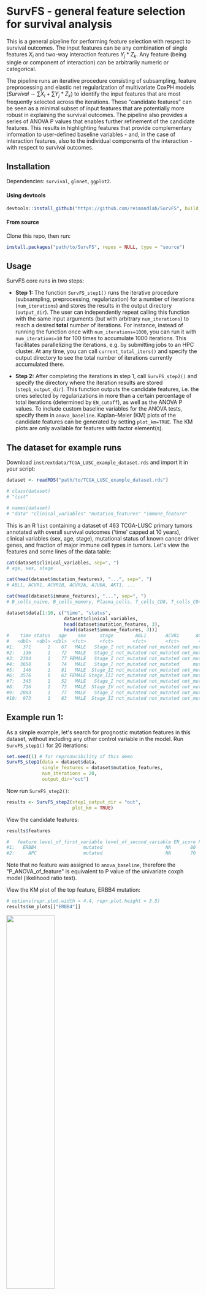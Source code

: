 # SurvFS - general feature selection for survival analysis

This is a general pipeline for performing feature selection with respect to survival outcomes. The input features can be any combination of single features $X_{i}$ and two-way interaction features $Y_{j}*Z_{k}$. Any feature (being single or component of interaction) can be arbitrarily numeric or categorical. 

The pipeline runs an iterative procedure consisting of subsampling, feature preprocessing and elastic net regularization of multivariate CoxPH models ($Survival \sim \sum X_{i} + \sum Y_{j}*Z_{k}$) to identify the input features that are most frequently selected across the iterations. These "candidate features" can be seen as a minimal subset of input features that are potentially more robust in explaining the survival outcomes. The pipeline also provides a series of ANOVA P values that enables further refinement of the candidate features. This results in highlighting features that provide complementary information to user-defined baseline variables - and, in the case of interaction features, also to the individual components of the interaction - with respect to survival outcomes.


## Installation
Dependencies: `survival`, `glmnet`, `ggplot2`.

#### Using devtools
```R
devtools::install_github("https://github.com/reimandlab/SurvFS", build_vignettes = TRUE)
```
#### From source
Clone this repo, then run:
```R
install.packages("path/to/SurvFS", repos = NULL, type = "source")
```


## Usage
SurvFS core runs in two steps: 

* **Step 1:** The function `SurvFS_step1()` runs the iterative procedure (subsampling, preprocessing, regularization) for a number of iterations (`num_iterations`) and stores the results in the output directory (`output_dir`). The user can independently repeat calling this function with the same input arguments (but with arbitrary `num_iterations`) to reach a desired **total** number of iterations. For instance, instead of running the function once with `num_iterations=1000`, you can run it with `num_iterations=10` for 100 times to accumulate 1000 iterations. This facilitates parallelizing the iterations, e.g. by submitting jobs to an HPC cluster. At any time, you can call `current_total_iters()` and specify the output directory to see the total number of iterations currently accumulated there.

* **Step 2:**  After completing the iterations in step 1, call `SurvFS_step2()` and specify the directory where the iteration results are stored (`step1_output_dir`). This function outputs the candidate features, i.e. the ones selected by regularizations in more than a certain percentage of total iterations (determined by `EN_cutoff`), as well as the ANOVA P values. To include custom baseline variables for the ANOVA tests, specify them in `anova_baseline`. Kaplan–Meier (KM) plots of the candidate features can be generated by setting `plot_km=TRUE`. The KM plots are only available for features with factor element(s).

## The dataset for example runs
Download `inst/extdata/TCGA_LUSC_example_dataset.rds` and import it in your script:
```R
dataset <- readRDS("path/to/TCGA_LUSC_example_dataset.rds")

# class(dataset)
# "list"

# names(dataset)
# "data" "clinical_variables" "mutation_features" "immune_feature"
```
This is an R `list` containing a dataset of 463 TCGA-LUSC primary tumors annotated with overall survival outcomes ('time' capped at 10 years), clinical variables (sex, age, stage), mutational status of known cancer driver genes, and fraction of major immune cell types in tumors. Let's view the features and some lines of the data table:
```R
cat(dataset$clinical_variables, sep=", ")
# age, sex, stage

cat(head(dataset$mutation_features), "...", sep=", ")
# ABL1, ACVR1, ACVR1B, ACVR2A, AJUBA, AKT1, ...

cat(head(dataset$immune_features), "...", sep=", ")
# B_cells_naive, B_cells_memory, Plasma_cells, T_cells_CD8, T_cells_CD4_naive, T_cells_CD4_memory_resting, ...

dataset$data[1:10, c("time", "status", 
                     dataset$clinical_variables, 
                     head(dataset$mutation_features, 3), 
                     head(dataset$immune_features, 3))]
#    time status   age    sex     stage        ABL1       ACVR1      ACVR1B B_cells_naive B_cells_memory Plasma_cells
#   <dbl>  <dbl> <dbl>  <fct>     <fct>       <fct>       <fct>       <fct>         <dbl>          <dbl>        <dbl>
#1:   371      1    67   MALE   Stage_I not_mutated not_mutated not_mutated   0.080421249     0.00000000   0.26404279
#2:   136      1    72   MALE   Stage_I not_mutated not_mutated not_mutated   0.044900022     0.01379474   0.10389209
#3:  2304      1    77 FEMALE   Stage_I not_mutated not_mutated not_mutated   0.061837118     0.00000000   0.01028084
#4:  3650      0    74   MALE   Stage_I not_mutated not_mutated     mutated   0.071255668     0.00000000   0.04098218
#5:   146      1    81   MALE  Stage_II not_mutated not_mutated not_mutated   0.072445522     0.00000000   0.07996814
#6:  3576      0    63 FEMALE Stage_III not_mutated not_mutated not_mutated   0.035232228     0.00000000   0.04845400
#7:   345      1    52   MALE   Stage_I not_mutated not_mutated not_mutated   0.002546043     0.01249645   0.03672128
#8:   716      1    73   MALE  Stage_IV not_mutated not_mutated not_mutated   0.153676877     0.00000000   0.03513933
#9:  2803      1    77   MALE   Stage_I not_mutated not_mutated not_mutated   0.076106437     0.00000000   0.03096591
#10:  973      1    83   MALE  Stage_II not_mutated not_mutated not_mutated   0.003390769     0.02346645   0.01971920
```

## Example run 1:
As a simple example, let's search for prognostic mutation features in this dataset, without including any other control variable in the model. Run `SurvFS_step1()` for 20 iterations:
```R
set.seed(1) # for reproducibility of this demo
SurvFS_step1(data = dataset$data,
             single_features = dataset$mutation_features,
             num_iterations = 20, 
             output_dir="out")
```
Now run `SurvFS_step2()`:
```R
results <- SurvFS_step2(step1_output_dir = "out",
                        plot_km = TRUE)
```
View the candidate features:
```R
results$features

#   feature level_of_first_variable level_of_second_variable EN_score P_ANOVA_of_feature P_ANOVA_of_feature_controlled_for_first_variable P_ANOVA_of_feature_controlled_for_second_variable P_ANOVA_of_feature_controlled_for_both_variables P_ANOVA_of_first_variable P_ANOVA_of_second_variable
#1:   ERBB4                 mutated                       NA       80         0.01654919                                               NA                                                NA                                               NA                        NA                         NA
#2:     APC                 mutated                       NA       70         0.03917444                                               NA                                                NA                                               NA                        NA                         NA
```
Note that no feature was assigned to `anova_baseline`, therefore the "P_ANOVA_of_feature" is equivalent to P value of the univariate coxph model (likelihood ratio test).


View the KM plot of the top feature, ERBB4 mutation:
```R
# options(repr.plot.width = 4.4, repr.plot.height = 3.5)
results$km_plots[["ERBB4"]]
```
<img src="inst/extdata/km1.jpg" width="50%">

## Example run 2:
In this example, we show more complex aspects of the pipeline. Use the same dataset as above. Here, we are interested in finding prognostic interactions between mutation features and immune features, while controlling for the effect of baseline clinical variables. This problem is formulated in our IGX manuscript based on the following design choices:
* Assign clinical variables to `single_features`.
* Assign all two-way combinations of mutation and immune features to `interaction_features`.
* Work with median-dichotomized (higher or lower than median) values of immune features (rather than their numeric values). Therefore, assign immune features to `features_to_discretize`. Use default `discretization_method="median"`.
* As both of the high/low states are plausible for the immune features, let the pipeline determine the optimum levels for each immune feature in the potential interactions with mutation features. Therefore, assign the immune features to `features_with_flexible_direction`.
* Mutation features are factors with "not_mutated" as first level which is by default fixed to their reference level.
* Avoid prefiltering of the clinical variables inside the iterations to make sure that their effects are controlled for in all regularized CoxPH models. Therefore, assign clinical features to both `features_to_skip_sparsity_prefiltering` and `features_to_skip_survival_prefiltering`.
  
Run `SurvFS_step1()` with the above parameters for 3 iterations, and repeat the call for 5 times, yielding in a total of 15 iterations all stored in a specified `output_dir`. Note that usually more than 1000 iterations is needed for stable results (i.e. reproducible `EN_score` obtained in step 2), depending on the complexity of the input data.
```R
set.seed(1) # for reproducibility of this demo
for(i in 1:5){
    SurvFS_step1(data = dataset$data,
		 single_features = dataset$clinical_variables,
		 interaction_features = list(dataset$mutation_features,
                                             dataset$immune_features),
		 features_to_discretize = dataset$immune_features,
		 features_with_flexible_direction = dataset$immune_features,
		 features_to_skip_sparsity_prefiltering = dataset$clinical_variables,
		 features_to_skip_survival_prefiltering = dataset$clinical_variables,
		 num_iterations = 3, 
		 output_dir="out", 
		 verbose = TRUE)
}

# ----------------------------------------------------
# call SurvFS_step1:
# preprocessing ... 14.18098 secs 
# iteration 1/3 : 27 features selected by Elastic net. 2.674277 secs 
# iteration 2/3 : No feature selected by Elastic net. 2.800196 secs 
# iteration 3/3 : 12 features selected by Elastic net. 3.109186 secs 
# save the results in: path/to/out
# elapsed time: 22.78648 secs 
# ----------------------------------------------------
# call SurvFS_step1:
# preprocessing ... 18.95363 secs 
# iteration 1/3 : 24 features selected by Elastic net. 2.926076 secs 
# iteration 2/3 : No feature selected by Elastic net. 2.509057 secs 
# iteration 3/3 : 13 features selected by Elastic net. 2.941139 secs 
# save the results in: path/to/out
# elapsed time: 27.35026 secs 
# ----------------------------------------------------
# call SurvFS_step1:
# preprocessing ... 18.68423 secs 
# iteration 1/3 : 34 features selected by Elastic net. 2.991087 secs 
# iteration 2/3 : 28 features selected by Elastic net. 2.560865 secs 
# iteration 3/3 : 6 features selected by Elastic net. 2.729803 secs 
# save the results in: path/to/out
# elapsed time: 26.98579 secs 
# ----------------------------------------------------
# call SurvFS_step1:
# preprocessing ... 19.10262 secs 
# iteration 1/3 : 33 features selected by Elastic net. 2.649518 secs 
# iteration 2/3 : 28 features selected by Elastic net. 2.678333 secs 
# iteration 3/3 : 28 features selected by Elastic net. 3.125965 secs 
# save the results in: path/to/out
# elapsed time: 27.57621 secs 
# ----------------------------------------------------
# call SurvFS_step1:
# preprocessing ... 21.04174 secs 
# iteration 1/3 : 35 features selected by Elastic net. 3.067441 secs 
# iteration 2/3 : 27 features selected by Elastic net. 2.744998 secs 
# iteration 3/3 : 24 features selected by Elastic net. 2.726398 secs 
# save the results in: path/to/out
# elapsed time: 29.6028 secs 
```
```R
current_total_iters(step1_output_dir = "out")

# Total iterations currently accumulated in "out" = 15
```
Now run `SurvFS_step2()` with assigning the clinical features to the baseline variables for ANOVA tests:
```R
results <- SurvFS_step2(step1_output_dir = 'out',
                        anova_baseline = dataset$clinical_variables,
                        plot_km = TRUE)
```
View the candidate features:
```R
results$features

#                       feature level_of_first_variable      level_of_second_variable EN_score P_ANOVA_of_feature P_ANOVA_of_feature_controlled_for_first_variable P_ANOVA_of_feature_controlled_for_second_variable P_ANOVA_of_feature_controlled_for_both_variables P_ANOVA_of_first_variable P_ANOVA_of_second_variable
#1:             KMT2D*Monocytes                 mutated            higher_than_median 86.66667       0.0004387153                                     0.0002226526                                       0.001773958                                      0.001535063                 0.3606967                 0.07902884
#2:                       stage               Stage_III                          <NA> 73.33333       0.0119315703                                               NA                                                NA                                               NA                        NA                         NA
#3:                       stage                Stage_IV                          <NA> 73.33333       0.0250951328                                               NA                                                NA                                               NA                        NA                         NA
#4: DMD*Dendritic_cells_resting                 mutated lower_than_or_equal_to_median 73.33333       0.0038387733                                     0.0107382147                                       0.004068671                                      0.012164414                 0.1582959                 0.69080775
#5:          CDKN2A*T_cells_CD8                 mutated lower_than_or_equal_to_median 60.00000       0.0659434636                                     0.1744545811                                       0.096514456                                      0.295044751                 0.2137792                 0.36907611
#6:              TP53*Monocytes                 mutated lower_than_or_equal_to_median 60.00000       0.0103065474                                     0.0337056835                                       0.047693554                                      0.121954591                 0.1398141                 0.07902884
#7:    KMT2D*Mast_cells_resting                 mutated            higher_than_median 60.00000       0.0672526071                                     0.1082488038                                       0.033816773                                      0.037360851                 0.3606967                 0.53182877
```
The top candidate is "KMT2D*Monocytes" which is an "interaction feature". View the KM plots of this feature and the individual components of the interaction:
```R
# options(repr.plot.width = 9, repr.plot.height = 3.5)
results$km_plots[["KMT2D*Monocytes"]]
```
<img src="inst/extdata/km2.jpg" width="100%">


## Arguments 
#### `SurvFS_step1()`
* `data`: A data.frame (or an extension of data.framethe, e.g. data.table). The table of input data with rows for samples and columns for features and variables.
* `time`: Name of the column in `data` which contains the time-to-event values. Default is `"time"`.
* `status`: Name of the column in `data` which contains the event status values. This column must contain only 0 and 1. Default is `"status"`.
* `single_features`: (*for input features*) Vector of "single features". Default is `NA` (for no single feature).
* `interaction_features`: (*for input features*) Explicit or list-based specification of "interaction features". Explicit: a vector of the form `c("A*B", "C*D", ...)`. List-based: list of two vectors of single components for all two-way combinations as interaction features. Default is `NA` (for no interaction feature). Note that `single_features` cannot overlap with any component in `interaction_features`.
* `features_to_discretize`: The subset of input features (being single or component of interaction) to be discretized, i.e. to be converted from numeric to categorical (subject to `discretization_method`). Default is `NA` (for no such feature).
* `discretization_method`: The method for discretization. Either `"median"` (for median dichotomization), or a `function` designed to get a numeric vector as input and return a factor vector (of the same length) as output. Default is `"median"`.
* `features_with_flexible_direction`: The subset of input features (being single or component of interaction) to be allowed to have flexible direction. Applicable only to either factor variables, or numeric variables in `features_to_discretize`. This means that the *reference level* of these variables are to be determined by the pipeline in order to optimize the associations with survival. Default is `NA` (for no such feature).
* `features_to_skip_sparsity_prefiltering`: The subset of input features (being single only) to be skipped for prefiltering by sparsity (within iterations). Default is `NA` (for no such feature).
* `features_to_skip_survival_prefiltering`: The subset of input features (being single only) to be skipped for prefiltering by weak survival association (within iterations) . Default is `NA` (for no such feature).
* `sparsity_criterion`: The criterion used for detecting sparse features in prefiltering by sparsity (within iterations). Applicable to features which involve factor(s). It should be a string of the form `"X_percent"` or `"X_absolute"` (where `X` is a number), meaning that the cutoff for the minimum size of the feature is either `X` percent of the size of the input data (within the iteration) or is just `X`, respectively. Default is `"5_percent"`.
* `wald_p_cutoff`: Cutoff for the Wald P values of univariate CoxPH models used for prefiltering by weak survival association. Default is `0.1`.
* `subsampling_ratio`: The ratio used for subsampling `data` to make the input data for each iteration. Note that the ratio of events (% samples with status=1) in `data` is maintained in the subsamplings. Default is `0.8`.
* `num_iterations`: Number of iterations to run. Default is `10`.
* `output_dir`: The directory to store the results of iterations.
* `verbose`: whether to print progress messages. Default is `FALSE`.

#### Notes about factors and categorical features
- The default reference level of a factor feature is its first level and this remains fixed throughout the pipeline, unless the feature is assigned to "features_with_flexible_direction".
- If a feature is of type `character`, the pipeline automatically converts it to factor by the function `factor()`. If a specific (fixed) reference level for a feature is expected, the user must already set it in the input data to a factor with the desired reference level.

#### `SurvFS_step2()`
* `step1_output_dir`: The directory where the iteration results (in step 1) are stored.
* `EN_cutoff`: Cutoff for candidate features (based on percentage of the total iterations). Default is `50`.
* `anova_baseline`: The baseline variables used for ANOVA tests. Default is `NA` (for no baseline variable).
* `plot_km`: Whether to generate KM plots of candidate features. Default is `FALSE`.

